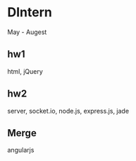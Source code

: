 # DIntern
May - Augest

## hw1
html, jQuery

## hw2
server, socket.io, node.js, express.js, jade

## Merge
angularjs

